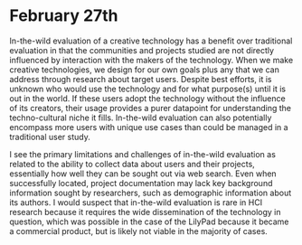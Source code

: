 # February 27th

In-the-wild evaluation of a creative technology has a benefit over traditional evaluation in that the communities and projects studied are not directly influenced by interaction with the makers of the technology. When we make creative technologies, we design for our own goals plus any that we can address through research about target users. Despite best efforts, it is unknown who would use the technology and for what purpose(s) until it is out in the world. If these users adopt the technology without the influence of its creators, their usage provides a purer datapoint for understanding the techno-cultural niche it fills. In-the-wild evaluation can also potentially encompass more users with unique use cases than could be managed in a traditional user study.

I see the primary limitations and challenges of in-the-wild evaluation as related to the ability to collect data about users and their projects, essentially how well they can be sought out via web search. Even when successfully located, project documentation may lack key background information sought by researchers, such as demographic information about its authors. I would suspect that in-the-wild evaluation is rare in HCI research because it requires the wide dissemination of the technology in question, which was possible in the case of the LilyPad because it became a commercial product, but is likely not viable in the majority of cases.